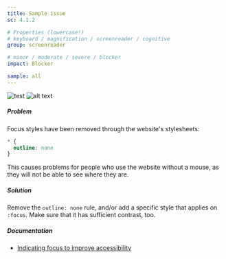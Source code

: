 ```yaml
---
title: Sample issue
sc: 4.1.2

# Properties (lowercase!)
# keyboard / magnification / screenreader / cognitive
group: screenreader

# minor / moderate / severe / blocker
impact: Blocker

sample: all
---
```


![test](images/001.jpg)
![alt text](images/002.jpg)

##### Problem

Focus styles have been removed through the website's stylesheets:

```css
* { 
  outline: none 
}
```

This causes problems for people who use the website without a mouse, as they will not be able to see where they are.

##### Solution

Remove the `outline: none` rule, and/or add a specific style that applies on `:focus`. Make sure that it has sufficient contrast, too.

##### Documentation

- [Indicating focus to improve accessibility](https://hiddedevries.nl/en/blog/2019-06-06-indicating-focus-to-improve-accessibility)
